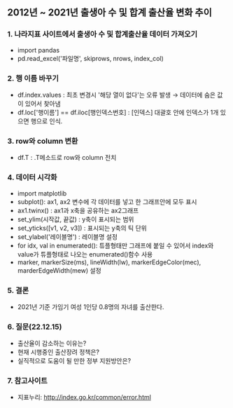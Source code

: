 ## 2012년 ~ 2021년 출생아 수 및 합계 출산율 변화 추이
### 1. 나라지표 사이트에서 출생아 수 및 합계출산율 데이터 가져오기
  + import pandas
  + pd.read_excel('파일명', skiprows, nrows, index_col)

### 2. 행 이름 바꾸기
  + df.index.values : 최초 변경시 '해당 열이 없다'는 오류 발생 → 데이터에 숨은 값이 있어서 찾아냄
  + df.loc['행이름']  == df.iloc[행인덱스번호]  : [인덱스] 대괄호 안에 인덱스가 1개 있으면 행으로 인식. 

### 3. row와 column 변환
  + df.T : .T메소드로 row와 column 전치

### 4. 데이터 시각화
  + import matplotlib
  + subplot(): ax1, ax2 변수에 각 데이터를 넣고 한 그래프안에 모두 표시
  + ax1.twinx() : ax1과 x축을 공유하는 ax2그래프
  + set_ylim(시작값, 끝값) : y축이 표시되는 범위
  + set_yticks([v1, v2, v3]) : 표시되는 y축의 틱 단위
  + set_ylabel('레이블명') : 레이블명 설정
  + for idx, val in enumerated(): 튜플형태만 그래프에 붙일 수 있어서 index와 value가 튜플형태로 나오는 enumerated()함수 사용
  + marker, markerSize(ms), lineWidth(lw), markerEdgeColor(mec), marderEdgeWidth(mew) 설정
  
### 5. 결론
  + 2021년 기준 가임기 여성 1인당 0.8명의 자녀를 출산한다.

### 6. 질문(22.12.15)
  + 출산율이 감소하는 이유는?
  + 현재 시행중인 출산장려 정책은? 
  + 실직적으로 도움이 될 만한 정부 지원방안은?

### 7. 참고사이트
  + 지표누리: http://index.go.kr/common/error.html
